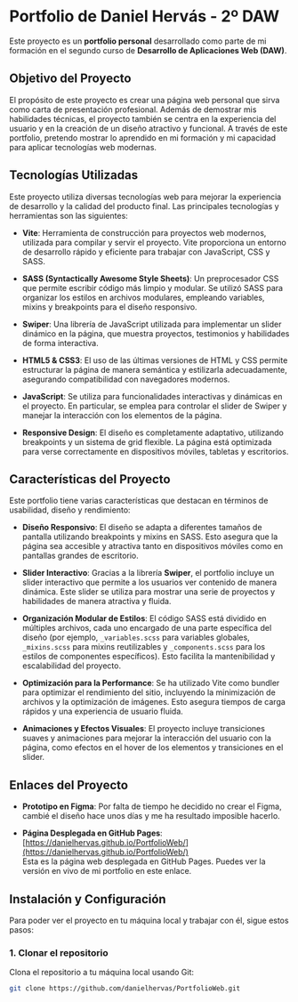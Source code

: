 # Portfolio de Daniel Hervás - 2º DAW

Este proyecto es un **portfolio personal** desarrollado como parte de mi formación en el segundo curso de **Desarrollo de Aplicaciones Web (DAW)**. 

## Objetivo del Proyecto

El propósito de este proyecto es crear una página web personal que sirva como carta de presentación profesional. Además de demostrar mis habilidades técnicas, el proyecto también se centra en la experiencia del usuario y en la creación de un diseño atractivo y funcional. A través de este portfolio, pretendo mostrar lo aprendido en mi formación y mi capacidad para aplicar tecnologías web modernas.

## Tecnologías Utilizadas

Este proyecto utiliza diversas tecnologías web para mejorar la experiencia de desarrollo y la calidad del producto final. Las principales tecnologías y herramientas son las siguientes:

- **Vite**: Herramienta de construcción para proyectos web modernos, utilizada para compilar y servir el proyecto. Vite proporciona un entorno de desarrollo rápido y eficiente para trabajar con JavaScript, CSS y SASS.
  
- **SASS (Syntactically Awesome Style Sheets)**: Un preprocesador CSS que permite escribir código más limpio y modular. Se utilizó SASS para organizar los estilos en archivos modulares, empleando variables, mixins y breakpoints para el diseño responsivo.

- **Swiper**: Una librería de JavaScript utilizada para implementar un slider dinámico en la página, que muestra proyectos, testimonios y habilidades de forma interactiva.

- **HTML5 & CSS3**: El uso de las últimas versiones de HTML y CSS permite estructurar la página de manera semántica y estilizarla adecuadamente, asegurando compatibilidad con navegadores modernos.

- **JavaScript**: Se utiliza para funcionalidades interactivas y dinámicas en el proyecto. En particular, se emplea para controlar el slider de Swiper y manejar la interacción con los elementos de la página.

- **Responsive Design**: El diseño es completamente adaptativo, utilizando breakpoints y un sistema de grid flexible. La página está optimizada para verse correctamente en dispositivos móviles, tabletas y escritorios.

## Características del Proyecto

Este portfolio tiene varias características que destacan en términos de usabilidad, diseño y rendimiento:

- **Diseño Responsivo**: El diseño se adapta a diferentes tamaños de pantalla utilizando breakpoints y mixins en SASS. Esto asegura que la página sea accesible y atractiva tanto en dispositivos móviles como en pantallas grandes de escritorio.
  
- **Slider Interactivo**: Gracias a la librería **Swiper**, el portfolio incluye un slider interactivo que permite a los usuarios ver contenido de manera dinámica. Este slider se utiliza para mostrar una serie de proyectos y habilidades de manera atractiva y fluida.

- **Organización Modular de Estilos**: El código SASS está dividido en múltiples archivos, cada uno encargado de una parte específica del diseño (por ejemplo, `_variables.scss` para variables globales, `_mixins.scss` para mixins reutilizables y `_components.scss` para los estilos de componentes específicos). Esto facilita la mantenibilidad y escalabilidad del proyecto.

- **Optimización para la Performance**: Se ha utilizado Vite como bundler para optimizar el rendimiento del sitio, incluyendo la minimización de archivos y la optimización de imágenes. Esto asegura tiempos de carga rápidos y una experiencia de usuario fluida.

- **Animaciones y Efectos Visuales**: El proyecto incluye transiciones suaves y animaciones para mejorar la interacción del usuario con la página, como efectos en el hover de los elementos y transiciones en el slider.

## Enlaces del Proyecto

- **Prototipo en Figma**: Por falta de tiempo he decidido no crear el Figma, cambié el diseño hace unos días y me ha resultado imposible hacerlo.

- **Página Desplegada en GitHub Pages**: [https://danielhervas.github.io/PortfolioWeb/](https://danielhervas.github.io/PortfolioWeb/)  
  Esta es la página web desplegada en GitHub Pages. Puedes ver la versión en vivo de mi portfolio en este enlace.

## Instalación y Configuración

Para poder ver el proyecto en tu máquina local y trabajar con él, sigue estos pasos:

### 1. Clonar el repositorio

Clona el repositorio a tu máquina local usando Git:

```bash
git clone https://github.com/danielhervas/PortfolioWeb.git
